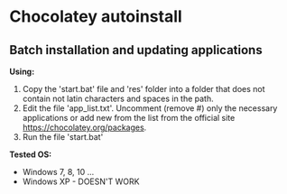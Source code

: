 # Chocolatey autoinstall

## Batch installation and updating applications

**Using:**

1. Copy the 'start.bat' file and 'res' folder into a folder that does not contain not latin characters and spaces in the path.
2. Edit the file 'app_list.txt'. Uncomment (remove #) only the necessary applications or add new from the list from the official site <https://chocolatey.org/packages>.
3. Run the file 'start.bat'

**Tested OS:**

* Windows 7, 8, 10 ...
* Windows XP - DOESN'T WORK
